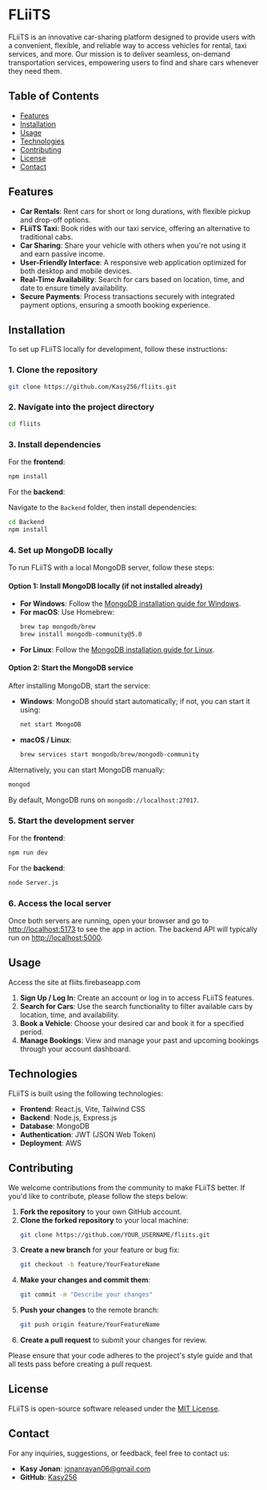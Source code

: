 # FLiiTS

FLiiTS is an innovative car-sharing platform designed to provide users with a convenient, flexible, and reliable way to access vehicles for rental, taxi services, and more. Our mission is to deliver seamless, on-demand transportation services, empowering users to find and share cars whenever they need them.

## Table of Contents

- [Features](#features)
- [Installation](#installation)
- [Usage](#usage)
- [Technologies](#technologies)
- [Contributing](#contributing)
- [License](#license)
- [Contact](#contact)

## Features

- **Car Rentals**: Rent cars for short or long durations, with flexible pickup and drop-off options.
- **FLiiTS Taxi**: Book rides with our taxi service, offering an alternative to traditional cabs.
- **Car Sharing**: Share your vehicle with others when you're not using it and earn passive income.
- **User-Friendly Interface**: A responsive web application optimized for both desktop and mobile devices.
- **Real-Time Availability**: Search for cars based on location, time, and date to ensure timely availability.
- **Secure Payments**: Process transactions securely with integrated payment options, ensuring a smooth booking experience.

## Installation

To set up FLiiTS locally for development, follow these instructions:

### 1. Clone the repository

```bash
git clone https://github.com/Kasy256/fliits.git
```

### 2. Navigate into the project directory

```bash
cd fliits
```

### 3. Install dependencies

For the **frontend**:

```bash
npm install
```

For the **backend**:

Navigate to the `Backend` folder, then install dependencies:

```bash
cd Backend
npm install
```

### 4. Set up MongoDB locally

To run FLiiTS with a local MongoDB server, follow these steps:

#### Option 1: Install MongoDB locally (if not installed already)

- **For Windows**: Follow the [MongoDB installation guide for Windows](https://docs.mongodb.com/manual/tutorial/install-mongodb-on-windows/).
- **For macOS**: Use Homebrew:
  ```bash
  brew tap mongodb/brew
  brew install mongodb-community@5.0
  ```
- **For Linux**: Follow the [MongoDB installation guide for Linux](https://docs.mongodb.com/manual/installation/).

#### Option 2: Start the MongoDB service

After installing MongoDB, start the service:

- **Windows**: MongoDB should start automatically; if not, you can start it using:
  ```bash
  net start MongoDB
  ```
- **macOS / Linux**:
  ```bash
  brew services start mongodb/brew/mongodb-community
  ```

Alternatively, you can start MongoDB manually:
```bash
mongod
```

By default, MongoDB runs on `mongodb://localhost:27017`.

### 5. Start the development server

For the **frontend**:

```bash
npm run dev
```

For the **backend**:

```bash
node Server.js
```

### 6. Access the local server

Once both servers are running, open your browser and go to [http://localhost:5173](http://localhost:5173) to see the app in action. The backend API will typically run on [http://localhost:5000](http://localhost:5000).

## Usage
Access the site at fliits.firebaseapp.com
1. **Sign Up / Log In**: Create an account or log in to access FLiiTS features.
2. **Search for Cars**: Use the search functionality to filter available cars by location, time, and availability.
3. **Book a Vehicle**: Choose your desired car and book it for a specified period.
4. **Manage Bookings**: View and manage your past and upcoming bookings through your account dashboard.

## Technologies

FLiiTS is built using the following technologies:

- **Frontend**: React.js, Vite, Tailwind CSS
- **Backend**: Node.js, Express.js
- **Database**: MongoDB
- **Authentication**: JWT (JSON Web Token)
- **Deployment**: AWS

## Contributing

We welcome contributions from the community to make FLiiTS better. If you'd like to contribute, please follow the steps below:

1. **Fork the repository** to your own GitHub account.
2. **Clone the forked repository** to your local machine:
   ```bash
   git clone https://github.com/YOUR_USERNAME/fliits.git
   ```
3. **Create a new branch** for your feature or bug fix:
   ```bash
   git checkout -b feature/YourFeatureName
   ```
4. **Make your changes and commit them**:
   ```bash
   git commit -m "Describe your changes"
   ```
5. **Push your changes** to the remote branch:
   ```bash
   git push origin feature/YourFeatureName
   ```
6. **Create a pull request** to submit your changes for review.

Please ensure that your code adheres to the project's style guide and that all tests pass before creating a pull request.

## License

FLiiTS is open-source software released under the [MIT License](LICENSE).

## Contact

For any inquiries, suggestions, or feedback, feel free to contact us:

- **Kasy Jonan**: [jonanrayan06@gmail.com](mailto:jonanrayan06@gmail.com)
- **GitHub**: [Kasy256](https://github.com/Kasy256)
